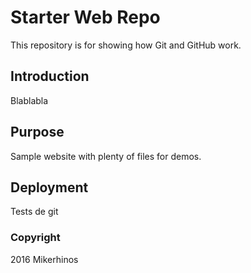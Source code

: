 # Starter Web Repo

This repository is for showing how Git and GitHub work.

## Introduction

Blablabla

## Purpose

Sample website with plenty of files for demos.

## Deployment

Tests de git

### Copyright

2016 Mikerhinos

